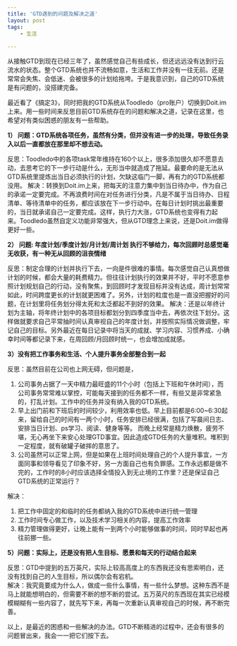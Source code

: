 ```yaml
---
title: 'GTD遇到的问题及解决之道'
layout: post
tags:
    - 生活
 
---
```

从接触GTD到现在已经三年了，虽然感觉自己有些成长，但还远远没有达到行云流水的状态。整个GTD系统也并不流畅如意，生活和工作并没有一往无前。还是常常会失焦、会低迷、会被很多的计划给拖垮。于是我意识到，自己的GTD系统是有问题的，没搭建完备。

最近看了《搞定3》，同时把我的GTD系统从Toodledo（pro账户）切换到Doit.im上来。用一些时间来反思目前GTD系统存在的问题和解决之道，记录在这里，也希望对有类似困惑的朋友有一些帮助。

**1） 问题：GTD系统各项任务，虽然有分类，但并没有进一步的处理，导致任务录入以后一直都放在那里却不想去动。**  

反思：Toodledo中的各项task常年维持在160个以上，很多添加很久却不愿意去动，去思考它的下一步行动是什么，无形当中就造成了拖延。最要命的是无法从GTD系统里提炼出当日必须执行的计划，欠缺这临门一脚，再有力的GTD系统都没用。
解决：转换到Doit.im上来，把每天的注意力集中到当日待办中，作为自己的承诺一定要完成。不再浪费时间在对任务进行分类，凡是不属于当日待办、日程清单、等待清单中的任务，都应该放在下一步行动中。在每日计划时挑出最重要的，当日就承诺自己一定要完成。这样，执行力大涨，GTD系统也变得有力起来。Toodledo虽然自定义功能非常强大，但从GTD理念上来说，还是Doit.im做得更好一些。  

**2） 问题: 年度计划/季度计划/月计划/周计划 执行不够给力，每次回顾时总感觉毫无收获，有一种无从回顾的沮丧情绪**  

反思：制定合理的计划并执行下去，一向是件很难的事情。每次感觉自己认真想做计划的时候，都会大量的耗费精力。但往往计划执行的效果并不好，平时不愿意参照计划规划自己的行动，没有聚焦，到回顾时才发现目标并没有达成，周计划常常如此，时间跨度更长的计划就更困难了。另外，计划的粒度也是一直没把握好的问题，在计划里将任务划分得太死和太泛都起不到好的效果。
解决：还是以年终计划为主轴，将年终计划中的各项目标都划分到四季度当中去，再依次往下划分。这样做就要求自己平常抽时间认真审视自己的年度计划，并按照实际情况做调整，牢记自己的目标。另外最近在每日记录中将当天的成就、学习内容、习惯养成、小确幸时间等都记录下来，在周回顾/月回顾时统一，也会增加成就感。

**3）没有把工作事务和生活、个人提升事务全部整合到一起**  

反思：虽然目前在公司也上网无碍，但问题是，  
1. 公司事务占据了一天中精力最旺盛的11个小时（包括上下班和午休时间），而公司事务常常难以掌控，可能每天接到的任务都不一样，有些又是非常紧急的，打乱计划。工作中的任务并没有纳入我的GTD系统。  
2. 早上出门前和下班后的时间较少，利用效率也低。早上目前都是6:00~6:30起来，留给自己的时间有一两个小时，任务安排已经很满，包括了写晨间日志、安排当日计划、ps学习、阅读、健身等等。 而晚上经常是精力焕散，疲劳不堪，无心再坐下来安心处理GTD事宜。因此造成GTD任务的大量堆积。堆积到一定程度，就有破罐子破摔的意思了。  
3. 公司虽然可以正常上网，但是如果在上班时间处理自己的个人提升事宜，一方面同事和领导看见了印象不好，另一方面自己也有负罪感。工作永远都是做不完的，工作时的8小时应该选择全情投入到无止境的工作里？还是保证自己GTD系统的正常运行？  

解决：  
1. 把工作中固定的和临时的任务都纳入我的GTD系统中进行统一管理  
2. 工作时间专心做工作，以及技术学习相关的内容，提高工作效率  
3. 精力管理做得更好，让晚上能有一到两个小时能够做事的时间，同时早起也再往前挪一些。  

**5）问题：实际上，还是没有把人生目标、愿景和每天的行动结合起来**

反思：GTD中提到的五万英尺，实际上较高高度上的东西我还没有思索明白，还没有找到自己的人生目标，所以偶尔会有宕机。  
解决：我究竟要成为什么人，做成一些什么事情，有一些什么梦想。这种东西不是马上就能想明白的，但需要不断的想不断的尝试。五万英尺的东西现在其实已经模模糊糊有一些内容了，就先写下来，再每一次重新认真审视自己的时候，再不断完善。  


以上，是最近的困惑和一些解决的办法。GTD不断精进的过程中，还会有很多的问题冒出来，我会一一把它们按下去。

